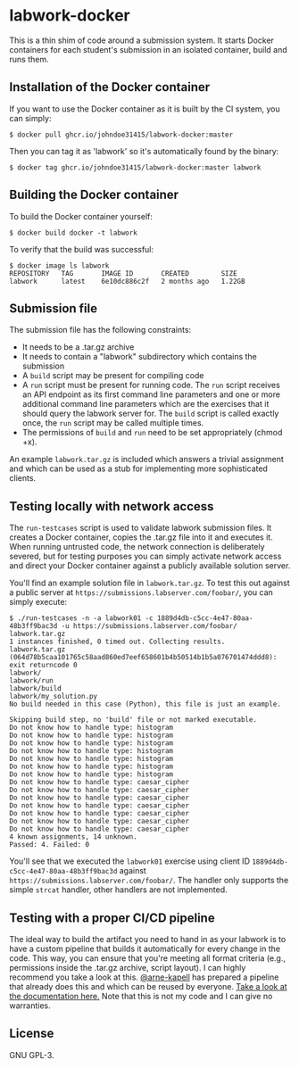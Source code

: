 # labwork-docker
This is a thin shim of code around a submission system. It starts Docker
containers for each student's submission in an isolated container, build and
runs them.

## Installation of the Docker container
If you want to use the Docker container as it is built by the CI system, you can simply:

```
$ docker pull ghcr.io/johndoe31415/labwork-docker:master
```

Then you can tag it as 'labwork' so it's automatically found by the binary:

```
$ docker tag ghcr.io/johndoe31415/labwork-docker:master labwork
```

## Building the Docker container
To build the Docker container yourself:

```
$ docker build docker -t labwork
```

To verify that the build was successful:

```
$ docker image ls labwork
REPOSITORY   TAG       IMAGE ID       CREATED        SIZE
labwork      latest    6e10dc886c2f   2 months ago   1.22GB
```

## Submission file
The submission file has the following constraints:
  * It needs to be a .tar.gz archive
  * It needs to contain a "labwork" subdirectory which contains the submission
  * A `build` script may be present for compiling code
  * A `run` script must be present for running code. The `run` script receives
	an API endpoint as its first command line parameters and one or more
	additional command line parameters which are the exercises that it should
    query the labwork server for. The `build` script is called exactly once, the
    `run` script may be called multiple times.
  * The permissions of `build` and `run` need to be set appropriately (chmod +x).

An example `labwork.tar.gz` is included which answers a trivial assignment and
which can be used as a stub for implementing more sophisticated clients.

## Testing locally with network access
The `run-testcases` script is used to validate labwork submission files. It creates a Docker container, copies
the .tar.gz file into it and executes it. When running untrusted code, the network connection is deliberately
severed, but for testing purposes you can simply activate network access and direct your Docker container against
a publicly available solution server.

You'll find an example solution file in `labwork.tar.gz`. To test this out
against a public server at `https://submissions.labserver.com/foobar/`, you can
simply execute:

```
$ ./run-testcases -n -a labwork01 -c 1889d4db-c5cc-4e47-80aa-48b3ff9bac3d -u https://submissions.labserver.com/foobar/ labwork.tar.gz
1 instances finished, 0 timed out. Collecting results.
labwork.tar.gz (064d78b5caa101765c58aad860ed7eef658601b4b50514b1b5a076701474ddd8): exit returncode 0
labwork/
labwork/run
labwork/build
labwork/my_solution.py
No build needed in this case (Python), this file is just an example.

Skipping build step, no 'build' file or not marked executable.
Do not know how to handle type: histogram
Do not know how to handle type: histogram
Do not know how to handle type: histogram
Do not know how to handle type: histogram
Do not know how to handle type: histogram
Do not know how to handle type: histogram
Do not know how to handle type: histogram
Do not know how to handle type: caesar_cipher
Do not know how to handle type: caesar_cipher
Do not know how to handle type: caesar_cipher
Do not know how to handle type: caesar_cipher
Do not know how to handle type: caesar_cipher
Do not know how to handle type: caesar_cipher
Do not know how to handle type: caesar_cipher
4 known assignments, 14 unknown.
Passed: 4. Failed: 0
```

You'll see that we executed the `labwork01` exercise using client ID
`1889d4db-c5cc-4e47-80aa-48b3ff9bac3d` against
`https://submissions.labserver.com/foobar/`. The handler only supports the
simple `strcat` handler, other handlers are not implemented.


## Testing with a proper CI/CD pipeline
The ideal way to build the artifact you need to hand in as your labwork is to
have a custom pipeline that builds it automatically for every change in the
code. This way, you can ensure that you're meeting all format criteria (e.g.,
permissions inside the .tar.gz archive, script layout). I can highly recommend
you take a look at this. [@arne-kapell](https://github.com/arne-kapell) has
prepared a pipeline that already does this and which can be reused by everyone.
[Take a look at the documentation here.](https://github.com/arne-kapell/kauma-pipeline)
Note that this is not my code and I can give no warranties.


## License
GNU GPL-3.
